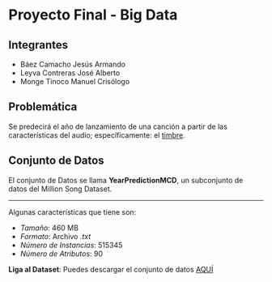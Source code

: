 # Proyecto Final - Big Data

## Integrantes

- Báez Camacho Jesús Armando
- Leyva Contreras José Alberto
- Monge Tinoco Manuel Crisólogo

## Problemática

Se predecirá el año de lanzamiento de una canción a partir de las características del audio; específicamente: el [timbre](https://es.wikipedia.org/wiki/Timbre_(ac%C3%BAstica)).

## Conjunto de Datos

El conjunto de Datos se llama **YearPredictionMCD**, un subconjunto de datos del Million Song Dataset.

-------------------

Algunas características que tiene son:

- *Tamaño*: 460 MB
- *Formato*: Archivo *.txt*
- *Número de Instancias*: 515345
- *Número de Atributos*: 90

**Liga al Dataset**: Puedes descargar el conjunto de datos [AQUÍ](https://archive.ics.uci.edu/ml/datasets/YearPredictionMSD) 
